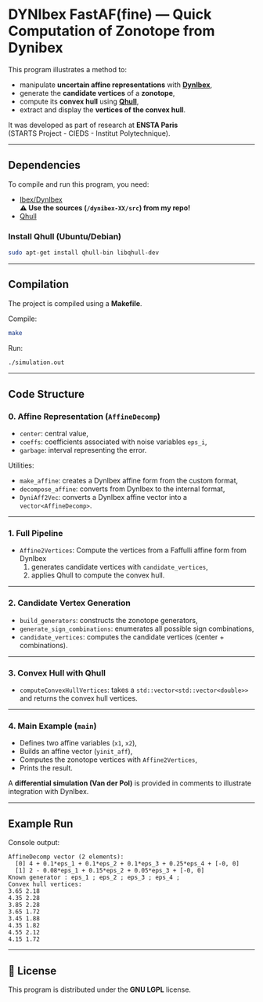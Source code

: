 # DYNIbex FastAF(fine) — Quick Computation of Zonotope from Dynibex

This program illustrates a method to:

- manipulate **uncertain affine representations** with [**DynIbex**](https://perso.ensta-paris.fr/~chapoutot/dynibex/),  
- generate the **candidate vertices** of a **zonotope**,  
- compute its **convex hull** using [**Qhull**](http://www.qhull.org/),  
- extract and display the **vertices of the convex hull**.  

It was developed as part of research at **ENSTA Paris**  
(STARTS Project - CIEDS - Institut Polytechnique).

---

## Dependencies
To compile and run this program, you need:

- [Ibex/DynIbex](https://perso.ensta-paris.fr/~chapoutot/dynibex/)  
  **⚠️ Use the sources (`/dynibex-XX/src`) from my repo!**  
- [Qhull](http://www.qhull.org/)

### Install Qhull (Ubuntu/Debian)
```bash
sudo apt-get install qhull-bin libqhull-dev
````

---

## Compilation

The project is compiled using a **Makefile**.

Compile:

```bash
make
```

Run:

```bash
./simulation.out
```

---

## Code Structure

### 0. Affine Representation (`AffineDecomp`)

* `center`: central value,
* `coeffs`: coefficients associated with noise variables `eps_i`,
* `garbage`: interval representing the error.

Utilities:

* `make_affine`: creates a DynIbex affine form from the custom format,
* `decompose_affine`: converts from DynIbex to the internal format,
* `DyniAff2Vec`: converts a DynIbex affine vector into a `vector<AffineDecomp>`.

---

### 1. Full Pipeline

* `Affine2Vertices`:
Compute the vertices from a Faffulli affine form from DynIbex
  1. generates candidate vertices with `candidate_vertices`,
  2. applies Qhull to compute the convex hull.

---

### 2. Candidate Vertex Generation

* `build_generators`: constructs the zonotope generators,
* `generate_sign_combinations`: enumerates all possible sign combinations,
* `candidate_vertices`: computes the candidate vertices (center + combinations).

---

### 3. Convex Hull with Qhull

* `computeConvexHullVertices`: takes a `std::vector<std::vector<double>>`
  and returns the convex hull vertices.

---

### 4. Main Example (`main`)

* Defines two affine variables (`x1`, `x2`),
* Builds an affine vector (`yinit_aff`),
* Computes the zonotope vertices with `Affine2Vertices`,
* Prints the result.

A **differential simulation (Van der Pol)** is provided in comments to illustrate integration with DynIbex.

---

## Example Run

Console output:

```
AffineDecomp vector (2 elements):
  [0] 4 + 0.1*eps_1 + 0.1*eps_2 + 0.1*eps_3 + 0.25*eps_4 + [-0, 0]
  [1] 2 - 0.08*eps_1 + 0.15*eps_2 + 0.05*eps_3 + [-0, 0]
Known generator : eps_1 ; eps_2 ; eps_3 ; eps_4 ; 
Convex hull vertices:
3.65 2.18
4.35 2.28
3.85 2.28
3.65 1.72
3.45 1.88
4.35 1.82
4.55 2.12
4.15 1.72
```

---

## 📖 License

This program is distributed under the **GNU LGPL** license.

```
